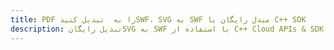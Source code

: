---title: PDF را به  تبدیل کنیدSWF، SVG به SWF مبدل رایگان یا C++ SDKdescription: تبدیل رایگانSVG به SWF با استفاده از C++ Cloud APIs & SDK همچنین اسناد PDF را در Cloud ایجاد، ویرایش و رندر کنید.---